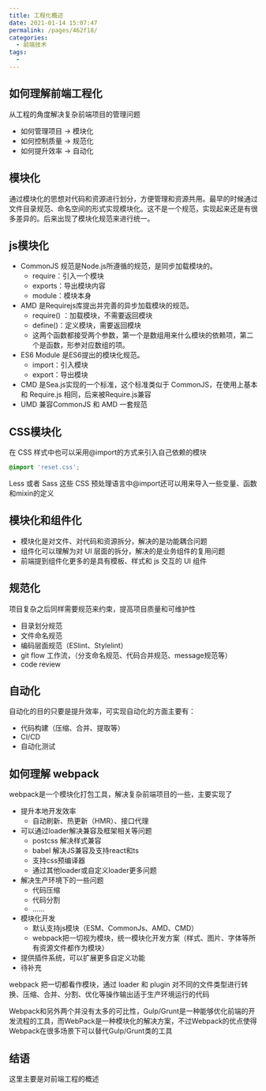 ```yaml
---
title: 工程化概述
date: 2021-01-14 15:07:47
permalink: /pages/462f18/
categories:
  - 前端技术
tags:
  - 
---
```



## 如何理解前端工程化
从工程的角度解决复杂前端项目的管理问题  
+ 如何管理项目 -> 模块化
+ 如何控制质量 -> 规范化
+ 如何提升效率 -> 自动化

## 模块化
通过模块化的思想对代码和资源进行划分，方便管理和资源共用。最早的时候通过文件目录规范、命名空间的形式实现模块化。这不是一个规范，实现起来还是有很多差异的。后来出现了模块化规范来进行统一。
## js模块化
+ CommonJS 规范是Node.js所遵循的规范，是同步加载模块的。
  + require：引入一个模块
  + exports：导出模块内容
  + module：模块本身
+ AMD 是Requirejs库提出并完善的异步加载模块的规范。
  + require() ：加载模块，不需要返回模块
  + define()：定义模块，需要返回模块
  + 这两个函数都接受两个参数，第一个是数组用来什么模块的依赖项，第二个是函数，形参对应数组的项。
+ ES6 Module 是ES6提出的模块化规范。
  + import：引入模块
  + export：导出模块
+ CMD 是Sea.js实现的一个标准，这个标准类似于 CommonJS，在使用上基本和 Require.js 相同，后来被Require.js兼容
+ UMD 兼容CommonJS 和 AMD 一套规范

## CSS模块化
在 CSS 样式中也可以采用@import的方式来引入自己依赖的模块
```css
@import 'reset.css';
```
Less 或者 Sass 这些 CSS 预处理语言中@import还可以用来导入一些变量、函数和mixin的定义

## 模块化和组件化
+ 模块化是对文件、对代码和资源拆分，解决的是功能耦合问题
+ 组件化可以理解为对 UI 层面的拆分，解决的是业务组件的复用问题
+ 前端提到组件化更多的是具有模板、样式和 js 交互的 UI 组件

## 规范化
项目复杂之后同样需要规范来约束，提高项目质量和可维护性
+ 目录划分规范
+ 文件命名规范
+ 编码层面规范（ESlint、Stylelint）
+ git flow 工作流，（分支命名规范、代码合并规范、message规范等）
+ code review

## 自动化
自动化的目的只要是提升效率，可实现自动化的方面主要有：
+ 代码构建（压缩、合并、提取等）
+ CI/CD
+ 自动化测试

## 如何理解 webpack 
webpack是一个模块化打包工具，解决复杂前端项目的一些，主要实现了
+ 提升本地开发效率
  + 自动刷新、热更新（HMR）、接口代理
+ 可以通过loader解决兼容及框架相关等问题
  + postcss 解决样式兼容
  + babel 解决JS兼容及支持react和ts
  + 支持css预编译器
  + 通过其他loader或自定义loader更多问题
+ 解决生产环境下的一些问题
  + 代码压缩
  + 代码分割
  + ……
+ 模块化开发
  + 默认支持js模块（ESM、CommonJs、AMD、CMD）
  + webpack把一切视为模块，统一模块化开发方案（样式、图片、字体等所有资源文件都作为模块）
+ 提供插件系统，可以扩展更多自定义功能
+ 待补充

webpack 把一切都看作模块，通过 loader 和 plugin 对不同的文件类型进行转换、压缩、合并、分割、优化等操作输出适于生产环境运行的代码

Webpack和另外两个并没有太多的可比性，Gulp/Grunt是一种能够优化前端的开发流程的工具，而WebPack是一种模块化的解决方案，不过Webpack的优点使得Webpack在很多场景下可以替代Gulp/Grunt类的工具

## 结语
这里主要是对前端工程的概述